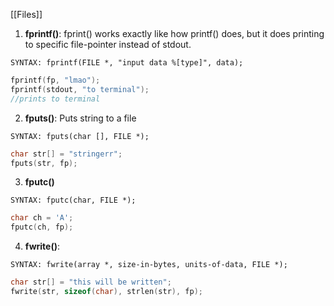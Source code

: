 [[Files]]

1. **fprintf()**: fprint() works exactly like how printf() does, but it does printing to specific file-pointer instead of stdout.
```
SYNTAX: fprintf(FILE *, "input data %[type]", data);
```
```c
fprintf(fp, "lmao");
fprintf(stdout, "to terminal");
//prints to terminal
```
2. **fputs()**:  Puts string to a file
```
SYNTAX: fputs(char [], FILE *);
```
```c
char str[] = "stringerr";
fputs(str, fp);
```
3. **fputc()**
```
SYNTAX: fputc(char, FILE *);
```
```c
char ch = 'A';
fputc(ch, fp);
```
4. **fwrite()**:
```
SYNTAX: fwrite(array *, size-in-bytes, units-of-data, FILE *);
```
```c
char str[] = "this will be written";
fwrite(str, sizeof(char), strlen(str), fp);
```